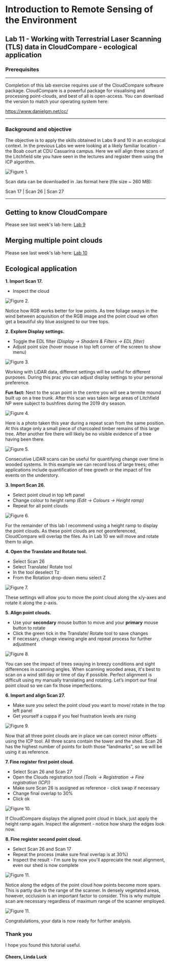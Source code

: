 # Introduction to Remote Sensing of the Environment

## Lab 11 - Working with Terrestrial Laser Scanning (TLS) data in CloudCompare - ecological application

### Prerequisites
---
Completion of this lab exercise requires use of the CloudCompare software package. CloudCompare is a powerful package for visualising and processing point-clouds, and best of all is open-access. You can download the version to match your operating system here:

https://www.danielgm.net/cc/

---
### Background and objective
The objective is to apply the skills obtained in Labs 9 and 10 in an ecological context. In the previous Labs we were looking at a likely familiar location - the Boab court at CDU Casuarina campus. Here we will align three scans of the Litchfield site you have seen in the lectures and register them using the ICP algorithm.


![Figure 1.](screenshots/Litchie.jpg)

Scan data can be downloaded in .las format here (file size ~ 260 MB):

Scan 17 | Scan 26 | Scan 27

---
## Getting to know CloudCompare

Please see last week's lab here: [Lab 9](https://github.com/geospatialeco/GEARS/blob/master/Intro_RS_Lab9.md)

## Merging multiple point clouds

Please see last week's lab here: [Lab 10](https://github.com/geospatialeco/GEARS/blob/master/Intro_RS_Lab10.md)

## Ecological application
**1. Import Scan 17.**
   * Inspect the cloud

![Figure 2.](screenshots/Display_settings.png)

Notice how RGB works better for low points. As tree foliage sways in the wind between acquisition of the RGB image and the point cloud we often get a beautiful sky blue assigned to our tree tops.

**2. Explore Display settings.** 
  * Toggle the EDL filter *(Display -> Shaders & Filters -> EDL filter)*
  * Adjust point size (hover mouse in top left corner of the screen to show menu)

![Figure 3.](screenshots/Default_point_size.png)

Working with LiDAR data, different settings will be useful for different purposes. During this prac you can adjust display settings to your personal preference.

**Fun fact:** Next to the scan point in the centre you will see a termite mound built up on a tree trunk. After this scan was taken large areas of Litchfield NP were subject to bushfires during the 2019 dry season. 

![Figure 4.](screenshots/Termite_mound.png)

Here is a photo taken this year during a repeat scan from the same position. At this stage only a small piece of charcoaled timber remains of this large tree. After another fire there will likely be no visible evidence of a tree having been there.

![Figure 5.](screenshots/Termite_mound2.jpg)

Consecutive LiDAR scans can be useful for quantifying change over time in wooded systems. In this example we can record loss of large trees; other applications include quantification of tree growth or the impact of fire events on the understory.

**3. Import Scan 26.**
   * Select point cloud in top left panel
   * Change colour to height ramp *(Edit -> Colours -> Height ramp)*
   * Repeat for all point clouds

![Figure 6.](screenshots/Overlap.png)

For the remainder of this lab I recommend using a height ramp to display the point clouds.
As these point clouds are not georeferenced, CloudCompare will overlap the files. As in Lab 10 we will move and rotate them to align.

**4. Open the Translate and Rotate tool.**
   * Select Scan 26
   * Select Translate/ Rotate tool
   * In the tool deselect Tz
   * From the Rotation drop-down menu select Z

![Figure 7.](screenshots/Rotate_tool.png)

These settings will allow you to move the point cloud along the x/y-axes and rotate it along the z-axis.

**5. Align point clouds.**
   * Use your **secondary** mouse button to move and your **primary** mouse button to rotate
   * Click the green tick in the Translate/ Rotate tool to save changes
   * If necessary, change viewing angle and repeat process for further adjustment

![Figure 8.](screenshots/Aligned.png)

You can see the impact of trees swaying in breezy conditions and sight differences in scanning angles. When scanning wooded areas, it's best to scan on a wind still day or time of day if possible. 
Perfect alignment is difficult using my manually translating and rotating. Let’s import our final point cloud so we can fix those imperfections.

**6. Import and align Scan 27.**
  * Make sure you select the point cloud you want to move/ rotate in the top left panel
  * Get yourself a cuppa if you feel frustration levels are rising

![Figure 9.](screenshots/Aligned2.png)

Now that all three point clouds are in place we can correct minor offsets using the ICP tool. All three scans contain the tower and the shed. Scan 26 has the highest number of points for both those "landmarks", so we will be using it as reference.

**7. Fine register first point cloud.**
  * Select Scan 26 and Scan 27
  * Open the Clouds registration tool *(Tools -> Registration -> Fine registration (ICP))*
  * Make sure Scan 26 is assigned as reference - click swap if necessary
  * Change final overlap to 30%
  * Click ok

![Figure 10.](screenshots/Registration.png)

If CloudCompare displays the aligned point cloud in black, just apply the height ramp again. Inspect the alignment - notice how sharp the edges look now.

**8. Fine register second point cloud.**
  * Select Scan 26 and Scan 17
  * Repeat the process (make sure final overlap is at 30%)
  * Inspect the result - I'm sure by now you'll appreciate the neat alignment, even our shed is now complete

![Figure 11.](screenshots/Registered.png)

Notice along the edges of the point cloud how points become more spars. This is partly due to the range of the scanner. In densely vegetated areas, however, occlusion is an important factor to consider. This is why multiple scan are necessary regardless of maximum range of the scanner employed.

![Figure 11.](screenshots/Edge.png)

Congratulations, your data is now ready for further analysis.

### Thank you

I hope you found this tutorial useful.

#### Cheers, Linda Luck
